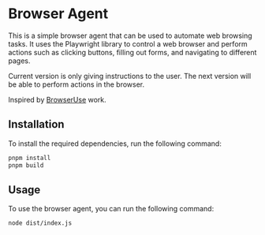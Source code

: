 # Browser Agent

This is a simple browser agent that can be used to automate web browsing tasks. It uses the Playwright library to control a web browser and perform actions such as clicking buttons, filling out forms, and navigating to different pages.

Current version is only giving instructions to the user. The next version will be able to perform actions in the browser.

Inspired by [BrowserUse](https://github.com/browser-use/browser-use) work.

## Installation

To install the required dependencies, run the following command:

```bash
pnpm install
pnpm build
```

## Usage

To use the browser agent, you can run the following command:

```bash
node dist/index.js
```
